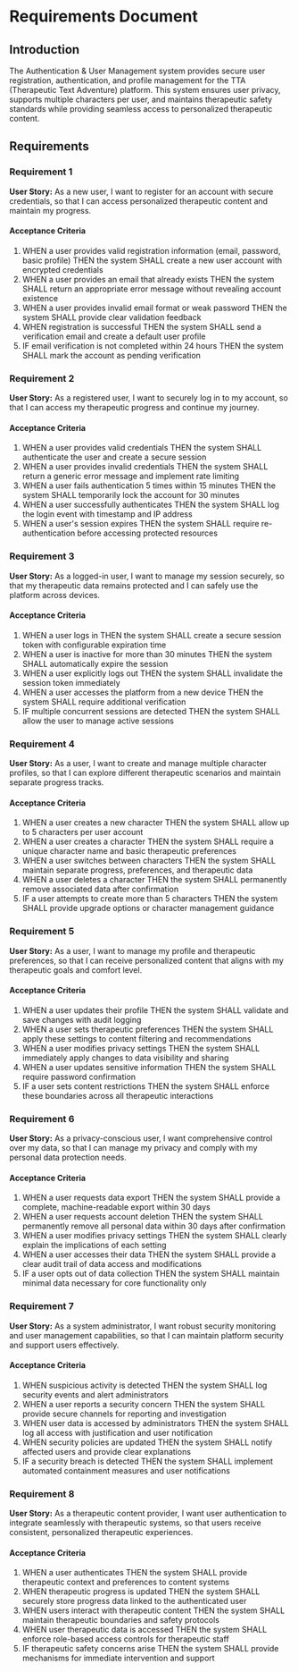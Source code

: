 # Requirements Document

## Introduction

The Authentication & User Management system provides secure user registration, authentication, and profile management for the TTA (Therapeutic Text Adventure) platform. This system ensures user privacy, supports multiple characters per user, and maintains therapeutic safety standards while providing seamless access to personalized therapeutic content.

## Requirements

### Requirement 1

**User Story:** As a new user, I want to register for an account with secure credentials, so that I can access personalized therapeutic content and maintain my progress.

#### Acceptance Criteria

1. WHEN a user provides valid registration information (email, password, basic profile) THEN the system SHALL create a new user account with encrypted credentials
2. WHEN a user provides an email that already exists THEN the system SHALL return an appropriate error message without revealing account existence
3. WHEN a user provides invalid email format or weak password THEN the system SHALL provide clear validation feedback
4. WHEN registration is successful THEN the system SHALL send a verification email and create a default user profile
5. IF email verification is not completed within 24 hours THEN the system SHALL mark the account as pending verification

### Requirement 2

**User Story:** As a registered user, I want to securely log in to my account, so that I can access my therapeutic progress and continue my journey.

#### Acceptance Criteria

1. WHEN a user provides valid credentials THEN the system SHALL authenticate the user and create a secure session
2. WHEN a user provides invalid credentials THEN the system SHALL return a generic error message and implement rate limiting
3. WHEN a user fails authentication 5 times within 15 minutes THEN the system SHALL temporarily lock the account for 30 minutes
4. WHEN a user successfully authenticates THEN the system SHALL log the login event with timestamp and IP address
5. WHEN a user's session expires THEN the system SHALL require re-authentication before accessing protected resources

### Requirement 3

**User Story:** As a logged-in user, I want to manage my session securely, so that my therapeutic data remains protected and I can safely use the platform across devices.

#### Acceptance Criteria

1. WHEN a user logs in THEN the system SHALL create a secure session token with configurable expiration time
2. WHEN a user is inactive for more than 30 minutes THEN the system SHALL automatically expire the session
3. WHEN a user explicitly logs out THEN the system SHALL invalidate the session token immediately
4. WHEN a user accesses the platform from a new device THEN the system SHALL require additional verification
5. IF multiple concurrent sessions are detected THEN the system SHALL allow the user to manage active sessions

### Requirement 4

**User Story:** As a user, I want to create and manage multiple character profiles, so that I can explore different therapeutic scenarios and maintain separate progress tracks.

#### Acceptance Criteria

1. WHEN a user creates a new character THEN the system SHALL allow up to 5 characters per user account
2. WHEN a user creates a character THEN the system SHALL require a unique character name and basic therapeutic preferences
3. WHEN a user switches between characters THEN the system SHALL maintain separate progress, preferences, and therapeutic data
4. WHEN a user deletes a character THEN the system SHALL permanently remove associated data after confirmation
5. IF a user attempts to create more than 5 characters THEN the system SHALL provide upgrade options or character management guidance

### Requirement 5

**User Story:** As a user, I want to manage my profile and therapeutic preferences, so that I can receive personalized content that aligns with my therapeutic goals and comfort level.

#### Acceptance Criteria

1. WHEN a user updates their profile THEN the system SHALL validate and save changes with audit logging
2. WHEN a user sets therapeutic preferences THEN the system SHALL apply these settings to content filtering and recommendations
3. WHEN a user modifies privacy settings THEN the system SHALL immediately apply changes to data visibility and sharing
4. WHEN a user updates sensitive information THEN the system SHALL require password confirmation
5. IF a user sets content restrictions THEN the system SHALL enforce these boundaries across all therapeutic interactions

### Requirement 6

**User Story:** As a privacy-conscious user, I want comprehensive control over my data, so that I can manage my privacy and comply with my personal data protection needs.

#### Acceptance Criteria

1. WHEN a user requests data export THEN the system SHALL provide a complete, machine-readable export within 30 days
2. WHEN a user requests account deletion THEN the system SHALL permanently remove all personal data within 30 days after confirmation
3. WHEN a user modifies privacy settings THEN the system SHALL clearly explain the implications of each setting
4. WHEN a user accesses their data THEN the system SHALL provide a clear audit trail of data access and modifications
5. IF a user opts out of data collection THEN the system SHALL maintain minimal data necessary for core functionality only

### Requirement 7

**User Story:** As a system administrator, I want robust security monitoring and user management capabilities, so that I can maintain platform security and support users effectively.

#### Acceptance Criteria

1. WHEN suspicious activity is detected THEN the system SHALL log security events and alert administrators
2. WHEN a user reports a security concern THEN the system SHALL provide secure channels for reporting and investigation
3. WHEN user data is accessed by administrators THEN the system SHALL log all access with justification and user notification
4. WHEN security policies are updated THEN the system SHALL notify affected users and provide clear explanations
5. IF a security breach is detected THEN the system SHALL implement automated containment measures and user notifications

### Requirement 8

**User Story:** As a therapeutic content provider, I want user authentication to integrate seamlessly with therapeutic systems, so that users receive consistent, personalized therapeutic experiences.

#### Acceptance Criteria

1. WHEN a user authenticates THEN the system SHALL provide therapeutic context and preferences to content systems
2. WHEN therapeutic progress is updated THEN the system SHALL securely store progress data linked to the authenticated user
3. WHEN users interact with therapeutic content THEN the system SHALL maintain therapeutic boundaries and safety protocols
4. WHEN user therapeutic data is accessed THEN the system SHALL enforce role-based access controls for therapeutic staff
5. IF therapeutic safety concerns arise THEN the system SHALL provide mechanisms for immediate intervention and support